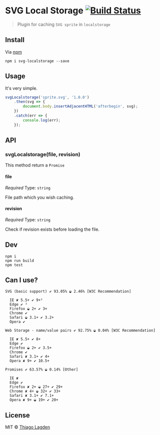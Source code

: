 # SVG Local Storage [![Build Status](https://travis-ci.org/lagden/svg-localstorage.svg?branch=master)](https://travis-ci.org/lagden/svg-localstorage)

> Plugin for caching `SVG sprite` in `localstorage`


## Install

Via [npm](https://www.npmjs.com/)

```
npm i svg-localstorage --save
```


## Usage

It's very simple.

```javascript
svgLocalstorage('sprite.svg', '1.0.0')
	.then(svg => {
		document.body.insertAdjacentHTML('afterbegin', svg);
	})
	.catch(err => {
		console.log(err);
	});
```


## API

### svgLocalstorage(file, revision)

This method return a `Promise`


#### file

*Required*
Type: `string`

File path which you wish caching.


#### revision
*Required*
Type: `string`

Check if revision exists before loading the file.


## Dev

```
npm i
npm run build
npm test
```

## Can I use?

```
SVG (basic support) ✔ 93.05% ◒ 2.46% [W3C Recommendation]

  IE ✘ 5.5+ ✔ 9+²
  Edge ✔ ²
  Firefox ◒ 2+ ✔ 3+
  Chrome ✔
  Safari ◒ 3.1+ ✔ 3.2+
  Opera ✔

Web Storage - name/value pairs ✔ 92.75% ◒ 0.04% [W3C Recommendation]

  IE ✘ 5.5+ ✔ 8+
  Edge ✔
  Firefox ◒ 2+ ✔ 3.5+
  Chrome ✔
  Safari ✘ 3.1+ ✔ 4+
  Opera ✘ 9+ ✔ 10.5+

Promises ✔ 63.57% ◒ 0.14% [Other]

  IE ✘
  Edge ✔
  Firefox ✘ 2+ ◒ 27+ ✔ 29+
  Chrome ✘ 4+ ◒ 32+ ✔ 33+
  Safari ✘ 3.1+ ✔ 7.1+
  Opera ✘ 9+ ◒ 19+ ✔ 20+
```


## License

MIT © [Thiago Lagden](http://lagden.in)
